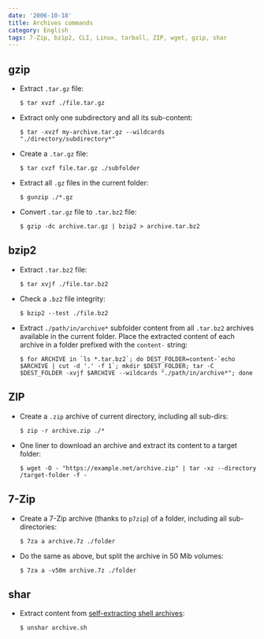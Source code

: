 ```yaml
---
date: '2006-10-18'
title: Archives commands
category: English
tags: 7-Zip, bzip2, CLI, Linux, tarball, ZIP, wget, gzip, shar
---
```


## gzip

- Extract `.tar.gz` file:

  ```shell-session
  $ tar xvzf ./file.tar.gz
  ```

- Extract only one subdirectory and all its sub-content:

  ```shell-session
  $ tar -xvzf my-archive.tar.gz --wildcards "./directory/subdirectory*"
  ```

- Create a `.tar.gz` file:

  ```shell-session
  $ tar cvzf file.tar.gz ./subfolder
  ```

- Extract all `.gz` files in the current folder:

  ```shell-session
  $ gunzip ./*.gz
  ```

- Convert `.tar.gz` file to `.tar.bz2` file:

  ```shell-session
  $ gzip -dc archive.tar.gz | bzip2 > archive.tar.bz2
  ```

## bzip2

- Extract `.tar.bz2` file:

  ```shell-session
  $ tar xvjf ./file.tar.bz2
  ```

- Check a `.bz2` file integrity:

  ```shell-session
  $ bzip2 --test ./file.bz2
  ```

- Extract `./path/in/archive*` subfolder content from all `.tar.bz2` archives available in the current folder. Place the extracted content of each archive in a folder prefixed with the `content-` string:

  ```shell-session
  $ for ARCHIVE in `ls *.tar.bz2`; do DEST_FOLDER=content-`echo $ARCHIVE | cut -d '.' -f 1`; mkdir $DEST_FOLDER; tar -C $DEST_FOLDER -xvjf $ARCHIVE --wildcards "./path/in/archive*"; done
  ```

## ZIP

- Create a `.zip` archive of current directory, including all sub-dirs:

  ```shell-session
  $ zip -r archive.zip ./*
  ```

- One liner to download an archive and extract its content to a target folder:

  ```shell-session
  $ wget -O - "https://example.net/archive.zip" | tar -xz --directory /target-folder -f -
  ```

## 7-Zip

- Create a 7-Zip archive (thanks to `p7zip`) of a folder, including all sub-directories:

  ```shell-session
  $ 7za a archive.7z ./folder
  ```

- Do the same as above, but split the archive in 50 Mib volumes:

  ```shell-session
  $ 7za a -v50m archive.7z ./folder
  ```

## shar

- Extract content from [self-extracting shell archives](https://en.wikipedia.org/wiki/Shar):

  ```shell-session
  $ unshar archive.sh
  ```
